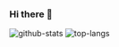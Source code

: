 ### Hi there 👋
<img src="https://github-readme-stats.vercel.app/api?username=hachkingtohach1&theme=material-palenight&show_icons=true" alt="github-stats"/>
<img src="https://github-readme-stats.vercel.app/api/top-langs/?username=hachkingtohach1&layout=compact&theme=material-palenight" alt="top-langs"/>
